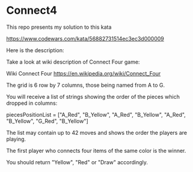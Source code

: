 # Connect4

This repo presents my solution to this kata

https://www.codewars.com/kata/56882731514ec3ec3d000009

Here is the description:

Take a look at wiki description of Connect Four game:

Wiki Connect Four
https://en.wikipedia.org/wiki/Connect_Four

The grid is 6 row by 7 columns, those being named from A to G.

You will receive a list of strings showing the order of the pieces which dropped in columns:

  piecesPositionList = ["A_Red",
                        "B_Yellow",
                        "A_Red",
                        "B_Yellow",
                        "A_Red",
                        "B_Yellow",
                        "G_Red",
                        "B_Yellow"]

The list may contain up to 42 moves and shows the order the players are playing.

The first player who connects four items of the same color is the winner.

You should return "Yellow", "Red" or "Draw" accordingly.
